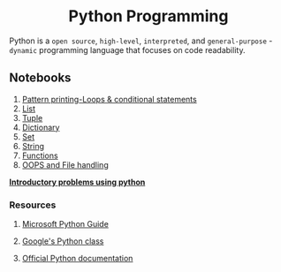 <h1 align="center" > Python Programming </h1>

Python is a `open source`, `high-level`, `interpreted`, and `general-purpose` - `dynamic` programming language that focuses on code readability.

## Notebooks

1. [Pattern printing-Loops & conditional statements](./2_Pattern_printing.ipynb)
2. [List](./3_List.ipynb)
3. [Tuple](./4_Tuple.ipynb)
4. [Dictionary](./5_Dictionary.ipynb)
5. [Set](./6_Set.ipynb)
6. [String](./7_String.ipynb)  
7. [Functions](./8_Functions.ipynb)
8. [OOPS and File handling](./9_OOPS_and_File_handling.ipynb)

**[Introductory problems using python](./1_Introduction_to_programming_with_python.ipynb)**

### Resources

1. [Microsoft Python Guide](https://learn.microsoft.com/en-us/training/paths/beginner-python/)

2. [Google's Python class ](https://developers.google.com/edu/python)

3. [Official Python documentation](https://docs.python.org/3/)
